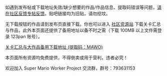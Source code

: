 <script setup>
    import ClipboardButton from '../components/ButtonClipboard.vue';
</script>

如遇到发布帖或下载地址失效/缺少想要的作品/作品信息、提取码错误等问题，[请在社区反馈专帖反馈](https://www.marioforever.net/thread-1635-1-1.html)。贴吧链接均为旧贴，请勿挖坟。

无下载按钮的作品请到发布页直接下载。你也可以进入 [社区资源站](https://file.marioforever.net/) 下载关卡汇总与作品，此外本页面还提供了备用地址以备不时之需（下载 100MB 以上文件需登录 123pan 账号）。

<a class="md-button" href="https://www.123pan.com/s/U3vrVv-6D0f.html">关卡汇总与大作品备用下载地址 (提取码：MAWO)</a><ClipboardButton lan="zh" code="MAWO" />

本页面所有资源均免费提供，不得倒卖或用于营利，违者必究！

欢迎加入 Super Mario Worker Project 交流群，群号：793631153